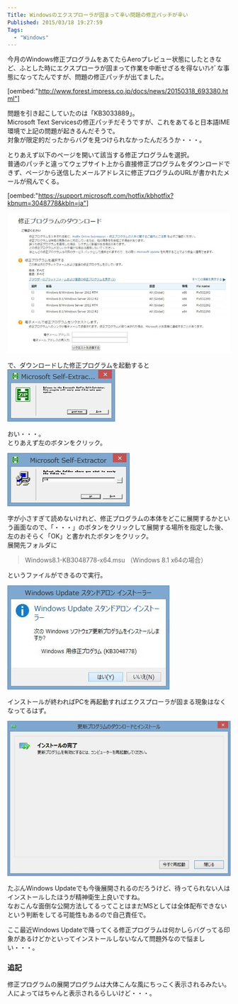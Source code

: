 ```yaml
---
Title: Windowsのエクスプローラが固まって辛い問題の修正パッチが辛い
Published: 2015/03/18 19:27:59
Tags:
  - "Windows"
---
```

今月のWindows修正プログラムをあてたらAeroプレビュー状態にしたときなど、ふとした時にエクスプローラが固まって作業を中断せざるを得ないｱﾚｹﾞな事態になってたんですが、問題の修正パッチが出てました。  

[oembed:"http://www.forest.impress.co.jp/docs/news/20150318_693380.html"]

<!-- more -->

問題を引き起こしていたのは「KB3033889」。  
Microsoft Text Servicesの修正パッチだそうですが、これをあてると日本語IME環境で上記の問題が起きるんだそうで。  
対象が限定的だったからバグを見つけられなかったんだろうか・・・。  

とりあえず以下のページを開いて該当する修正プログラムを選択。  
普通のパッチと違ってウェブサイト上から直接修正プログラムをダウンロードできず、ページから送信したメールアドレスに修正プログラムのURLが書かれたメールが飛んでくる。  


[oembed:"https://support.microsoft.com/hotfix/kbhotfix?kbnum=3048778&kbln=ja"]


![](20150318192014.jpg) 

で、ダウンロードした修正プログラムを起動すると  
![](20150318192047.jpg) 

おい・・・。  
とりあえず左のボタンをクリック。  

![](20150318192115.jpg) 

字が小さすぎて読めないけれど、修正プログラムの本体をどこに展開するかという画面なので、「・・・」のボタンをクリックして展開する場所を指定した後、左のおそらく「OK」と書かれたボタンをクリック。  
展開先フォルダに
> Windows8.1-KB3048778-x64.msu （Windows 8.1 x64の場合）

というファイルができるので実行。

![](20150318192329.jpg) 

インストールが終わればPCを再起動すればエクスプローラが固まる現象はなくなってるはず。  

![](20150318192346.jpg) 



たぶんWindows Updateでも今後展開されるのだろうけど、待ってられない人はインストールしたほうが精神衛生上良いですね。    
なおこんな面倒な公開方法してるってことはまだMSとしては全体配布できないという判断をしてる可能性もあるので自己責任で。

ここ最近Windows Updateで降ってくる修正プログラムは何かしらバグってる印象があるけどかといってインストールしないなんて問題外なので悩ましい・・・。  



### 追記  
修正プログラムの展開プログラムは大体こんな風にちっこく表示されるみたい。  
人によってはちゃんと表示されるらしいけど・・・。